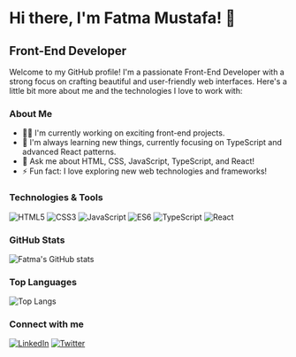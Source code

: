 # Hi there, I'm Fatma Mustafa! 👋

## Front-End Developer

<!--![Profile Banner](https://your-image-url-here) <!-- Replace with your own banner image -->

Welcome to my GitHub profile! I'm a passionate Front-End Developer with a strong focus on crafting beautiful and user-friendly web interfaces. Here's a little bit more about me and the technologies I love to work with:

### About Me
- 👩‍💻 I'm currently working on exciting front-end projects.
- 🌱 I'm always learning new things, currently focusing on TypeScript and advanced React patterns.
- 💬 Ask me about HTML, CSS, JavaScript, TypeScript, and React!
- ⚡ Fun fact: I love exploring new web technologies and frameworks!

### Technologies & Tools

![HTML5](https://img.shields.io/badge/-HTML5-E34F26?style=flat&logo=html5&logoColor=white)
![CSS3](https://img.shields.io/badge/-CSS3-1572B6?style=flat&logo=css3&logoColor=white)
![JavaScript](https://img.shields.io/badge/-JavaScript-F7DF1E?style=flat&logo=javascript&logoColor=black)
![ES6](https://img.shields.io/badge/-ES6-F7DF1E?style=flat&logo=es6&logoColor=black)
![TypeScript](https://img.shields.io/badge/-TypeScript-3178C6?style=flat&logo=typescript&logoColor=white)
![React](https://img.shields.io/badge/-React-61DAFB?style=flat&logo=react&logoColor=black)

### GitHub Stats

![Fatma's GitHub stats](https://github-readme-stats.vercel.app/api?username=your-github-username&show_icons=true&theme=radical) <!-- Replace with your GitHub username -->

### Top Languages

![Top Langs](https://github-readme-stats.vercel.app/api/top-langs/?username=your-github-username&layout=compact&theme=radical) <!-- Replace with your GitHub username -->
<!--
### Projects

- [Project Name](https://github.com/your-github-username/project-name) - Brief description of the project.
- [Another Project](https://github.com/your-github-username/another-project) - Brief description of the project.
-->
### Connect with me

[![LinkedIn](https://img.shields.io/badge/-LinkedIn-0077B5?style=flat&logo=linkedin&logoColor=white)](https://linkedin.com/in/your-linkedin) <!-- Replace with your LinkedIn URL -->
[![Twitter](https://img.shields.io/badge/-Twitter-1DA1F2?style=flat&logo=twitter&logoColor=white)](https://twitter.com/your-twitter) <!-- Replace with your Twitter URL -->
